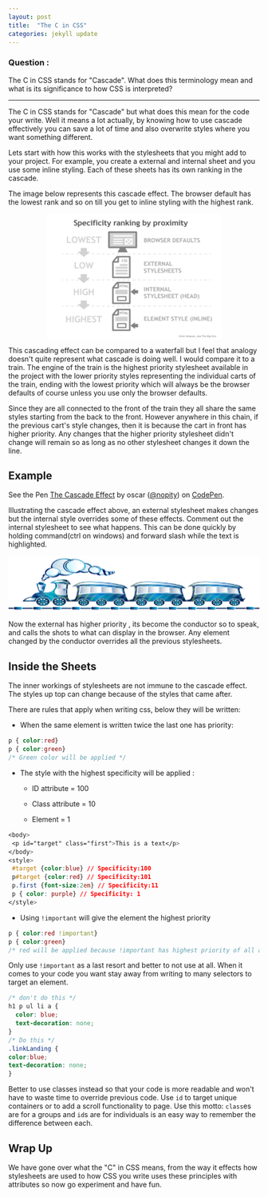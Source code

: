 ```yaml
---
layout: post
title:  "The C in CSS"
categories: jekyll update
---
```

### Question :

The C in CSS stands for "Cascade". What does this terminology mean and what is its significance to how CSS is interpreted?
<hr>


The C in CSS stands for "Cascade" but what does this mean for the code your write. Well it means a lot actually, by knowing how to use cascade effectively you can save a lot of time and also overwrite styles where you want something different.

Lets start with how this works with the stylesheets that you might add to your project. For example,  you create a external and internal sheet and you use some inline styling. Each of these sheets has its own ranking in the cascade.

The image below represents this cascade effect. The browser default has the lowest rank and so on till you get to inline styling with the highest rank. 

<div style="display:flex;justify-content:center;align-items:center;"><img style="height:18em;width:25em" src="../images/Slice.png"></div>

 
This cascading effect can be compared to a waterfall but I feel that analogy doesn't quite represent what cascade is doing well. I would compare it to a train. The engine of the train is the highest priority stylesheet available in the project with the lower priority styles representing the individual carts of the train, ending with the lowest priority which will always be the browser defaults of course unless you use only the browser defaults.


Since they are all connected to the front of the train they all share the same styles starting from the back to the front. However anywhere in this chain, if the previous cart's style changes, then it is because the cart in front has higher priority. Any changes that the higher priority stylesheet didn't change will remain so as long as no other stylesheet changes it down the line.  


## Example 

<p data-height="277" data-theme-id="dark" data-slug-hash="bwNGoX" data-default-tab="html,result" data-user="nopity" data-embed-version="2" data-preview="true" class="codepen">See the Pen <a href="http://codepen.io/nopity/pen/bwNGoX/">The Cascade Effect</a> by oscar (<a href="http://codepen.io/nopity">@nopity</a>) on <a href="http://codepen.io">CodePen</a>.</p>
<script async src="//assets.codepen.io/assets/embed/ei.js"></script>


Illustrating the cascade effect above, an external stylesheet makes changes but the internal style overrides some of these effects. Comment out the internal stylesheet to see what happens. This can be done quickly by holding command(ctrl on windows) and forward slash while the text is highlighted.

<img style="height:8em" src="../images/train.png">

Now the external has higher priority , its become the conductor so to speak, and calls the shots to what can display in the browser. Any element changed by the conductor overrides all the previous stylesheets. 


## Inside the Sheets

The inner workings of  stylesheets are not immune to the cascade effect. The styles up top can change because of the styles that came after. 

There are rules that apply when writing css, below they will be written:


* When the same element is written twice the last one has priority:

```css
p { color:red}
p { color:green}
/* Green color will be applied */
```
* The style with the highest specificity will be applied :
  * ID attribute = 100
  
  * Class attribute = 10
  
  * Element = 1
		
```css
<body>
 <p id="target" class="first">This is a text</p>
</body>
<style>
 #target {color:blue} // Specificity:100
 p#target {color:red} // Specificity:101
 p.first {font-size:2em} // Specificity:11
 p { color: purple} // Specificity: 1
</style>
```		
* Using `!important` will give the element the  highest priority
 
 
```css
p { color:red !important}
p { color:green}
/* red will be applied because !important has highest priority of all attributes */
```
Only use `!important` as a last resort and better to not use at all. When it comes to your code you want stay away from writing to many selectors to target an element. 

```css
/* don't do this */
h1 p ul li a {
  color: blue;
  text-decoration: none;
}
/* Do this */
.linkLanding {
color:blue;
text-decoration: none;
}
``` 
Better to use classes instead so that your code is more readable and won't have to waste time to override previous code. Use `id` to target unique containers or to add a scroll functionality to page. Use this motto: `class`es are for a groups and `id`s are for individuals is an easy way to remember the difference between each. 
 
## Wrap Up 
 We have gone over what the "C" in CSS means, from the way it effects how stylesheets are used to how CSS you write uses these principles with attributes so now go experiment and have fun.   

<br>